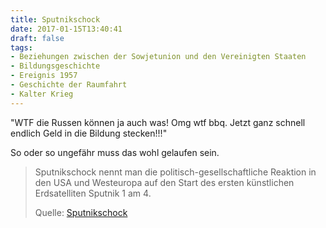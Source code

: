 ```yaml
---
title: Sputnikschock
date: 2017-01-15T13:40:41
draft: false
tags:
- Beziehungen zwischen der Sowjetunion und den Vereinigten Staaten
- Bildungsgeschichte
- Ereignis 1957
- Geschichte der Raumfahrt
- Kalter Krieg
---
```


"WTF die Russen können ja auch was! Omg wtf bbq. Jetzt ganz schnell endlich
Geld in die Bildung stecken!!!"

So oder so ungefähr muss das wohl gelaufen sein.

> Sputnikschock nennt man die politisch-gesellschaftliche Reaktion in den
> USA und Westeuropa auf den Start des ersten künstlichen Erdsatelliten
> Sputnik 1 am 4.
>
> Quelle: [Sputnikschock](https://de.wikipedia.org/wiki/Sputnikschock)
